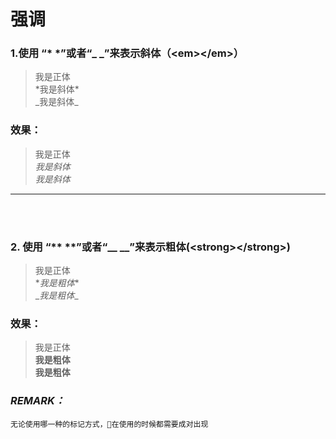 # **强调**

### 1.使用 “*   *”或者“_   _”来表示斜体（\<em>\</em>）

>   我是正体  
> \*我是斜体*  
> \_我是斜体_

### 效果：

>  我是正体  
> *我是斜体*  
> _我是斜体_

---------
<br><br>

### 2. 使用 “**   **”或者“__   __”来表示粗体(\<strong>\</strong>)

>  我是正体  
>  \**我是粗体**  
>  \__我是粗体__

### 效果：

>  我是正体  
>  **我是粗体**  
>  __我是粗体__

### *REMARK：*
    无论使用哪一种的标记方式，在使用的时候都需要成对出现